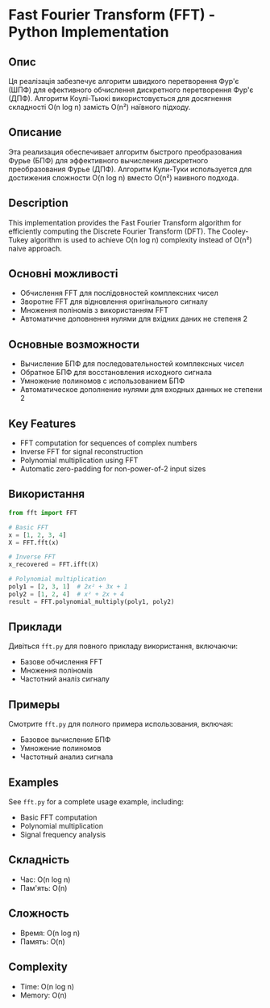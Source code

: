 # Fast Fourier Transform (FFT) - Python Implementation

## Опис
Ця реалізація забезпечує алгоритм швидкого перетворення Фур'є (ШПФ) для ефективного обчислення дискретного перетворення Фур'є (ДПФ). Алгоритм Коулі-Тьюкі використовується для досягнення складності O(n log n) замість O(n²) наївного підходу.

## Описание
Эта реализация обеспечивает алгоритм быстрого преобразования Фурье (БПФ) для эффективного вычисления дискретного преобразования Фурье (ДПФ). Алгоритм Кули-Туки используется для достижения сложности O(n log n) вместо O(n²) наивного подхода.

## Description
This implementation provides the Fast Fourier Transform algorithm for efficiently computing the Discrete Fourier Transform (DFT). The Cooley-Tukey algorithm is used to achieve O(n log n) complexity instead of O(n²) naive approach.

## Основні можливості
- Обчислення FFT для послідовностей комплексних чисел
- Зворотне FFT для відновлення оригінального сигналу
- Множення поліномів з використанням FFT
- Автоматичне доповнення нулями для вхідних даних не степеня 2

## Основные возможности
- Вычисление БПФ для последовательностей комплексных чисел
- Обратное БПФ для восстановления исходного сигнала
- Умножение полиномов с использованием БПФ
- Автоматическое дополнение нулями для входных данных не степени 2

## Key Features
- FFT computation for sequences of complex numbers
- Inverse FFT for signal reconstruction
- Polynomial multiplication using FFT
- Automatic zero-padding for non-power-of-2 input sizes

## Використання
```python
from fft import FFT

# Basic FFT
x = [1, 2, 3, 4]
X = FFT.fft(x)

# Inverse FFT
x_recovered = FFT.ifft(X)

# Polynomial multiplication
poly1 = [2, 3, 1]  # 2x² + 3x + 1
poly2 = [1, 2, 4]  # x² + 2x + 4
result = FFT.polynomial_multiply(poly1, poly2)
```

## Приклади
Дивіться `fft.py` для повного прикладу використання, включаючи:
- Базове обчислення FFT
- Множення поліномів
- Частотний аналіз сигналу

## Примеры
Смотрите `fft.py` для полного примера использования, включая:
- Базовое вычисление БПФ
- Умножение полиномов
- Частотный анализ сигнала

## Examples
See `fft.py` for a complete usage example, including:
- Basic FFT computation
- Polynomial multiplication
- Signal frequency analysis

## Складність
- Час: O(n log n)
- Пам'ять: O(n)

## Сложность
- Время: O(n log n)
- Память: O(n)

## Complexity
- Time: O(n log n)
- Memory: O(n)